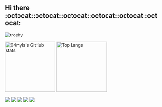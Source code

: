 ## Hi there :octocat::octocat::octocat::octocat::octocat::octocat:

![trophy](https://github-profile-trophy.vercel.app/?username=04myls&rank=A,B,C&theme=tokyonight)

<div style="text-align: left;">
  <img alt="04myls's GitHub stats" src="https://github-readme-stats.vercel.app/api?username=04myls&count_private=true&show_icons=true&theme=tokyonight" height="165px">
  <img alt="Top Langs" src="https://github-readme-stats.vercel.app/api/top-langs/?username=04myls&layout=compact&theme=tokyonight" height="165px">

</div>

![](http://github-profile-summary-cards.vercel.app/api/cards/profile-details?username=04myls&theme=tokyonight)
![](http://github-profile-summary-cards.vercel.app/api/cards/repos-per-language?username=04myls&theme=tokyonight)
![](http://github-profile-summary-cards.vercel.app/api/cards/most-commit-language?username=04myls&theme=tokyonight)
![](http://github-profile-summary-cards.vercel.app/api/cards/productive-time?username=04myls&theme=tokyonight)
![](http://github-profile-summary-cards.vercel.app/api/cards/stats?username=04myls&theme=tokyonight)








